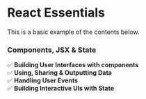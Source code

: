 # React Essentials
This is a basic example of the contents below.

### Components, JSX & State

✅ **Building User Interfaces with components**  
✅ **Using, Sharing & Outputting Data**  
✅ **Handling User Events**  
✅ **Building Interactive UIs with State**  

